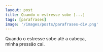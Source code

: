 ```yaml
---
layout: post
title: Quando o estresse sobe [...]
tags: [parafrases]
image: '/images/posts/parafrases-div.png'
---
```

Quando o estresse sobe até a cabeça,<br>
minha pressão cai.
